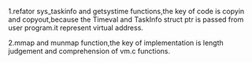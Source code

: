 1.refator sys_taskinfo and getsystime functions,the key of code is copyin and copyout,because the Timeval and TaskInfo struct ptr is passed from user program.it represent virtual address.



2.mmap and munmap function,the  key of implementation is length judgement and comprehension of vm.c functions.




